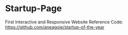 # Startup-Page
First Interactive and Responsive Website
Reference Code: https://github.com/aneagoie/startup-of-the-year

